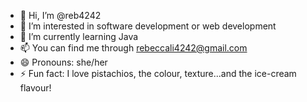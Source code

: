 - 👋 Hi, I’m @reb4242
- 👀 I’m interested in software development or web development
- 🌱 I’m currently learning Java
- 📫 You can find me through rebeccali4242@gmail.com
- 😄 Pronouns: she/her
- ⚡ Fun fact: I love pistachios, the colour, texture...and the ice-cream flavour!

<!---
reb4242/reb4242 is a ✨ special ✨ repository because its `README.md` (this file) appears on your GitHub profile.
You can click the Preview link to take a look at your changes.
--->
